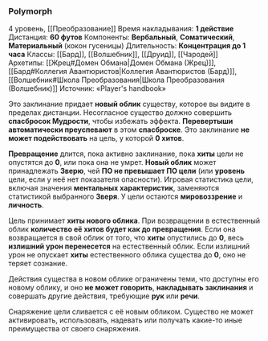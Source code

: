 ### Polymorph

4 уровень, [[Преобразование]]
Время накладывания: **1 действие**
Дистанция: **60 футов**
Компоненты: **Вербальный**, **Соматический**, **Материальный** (кокон гусеницы)
Длительность: **Концентрация до 1 часа**
Классы: [[Бард]], [[Волшебник]], [[Друид]], [[Чародей]]
Архетипы: [[Жрец#Домен Обмана|Домен Обмана (Жрец)]], [[Бард#Коллегия Авантюристов|Коллегия Авантюристов (Бард)]], [[Волшебник#Школа Преобразования|Школа Преобразования (Волшебник)]]
Источник: «Player's handbook»

Это заклинание придает **новый облик** существу, которое вы видите в пределах дистанции. Несогласное существо должно совершить **спасбросок Мудрости**, чтобы избежать эффекта. **Перевертыши автоматически преуспевают** в этом **спасброске**. Это заклинание **не может подействовать** на цель, у которой **0 хитов**.

**Превращение** длится, пока активно заклинание, пока **хиты** цели не опустятся до **0**, или пока она не умрет. **Новый облик** может принадлежать **Зверю**, чей **ПО не превышает ПО цели** (или **уровень** цели, если у неё нет показателя опасности). Игровая статистика цели, включая значения **ментальных характеристик**, заменяются статистикой выбранного **Зверя**. У цели остаются **мировоззрение** и **личность**.

Цель принимает **хиты нового облика**. При возвращении в естественный облик **количество её хитов будет как до превращения**. Если она возвращается в свой облик от того, что **хиты** опустились до **0**, весь **излишний урон перенесется** на естественный облик. Если излишний урон не опускает **хиты** естественного облика существа до **0**, оно не теряет сознание.

Действия существа в новом облике ограничены теми, что доступны его новому облику, и оно **не может говорить**, **накладывать заклинания** и совершать другие действия, требующие **рук** или **речи**.

Снаряжение цели сливается с её новым обликом. Существо не может активировать, использовать, надевать или получать какие-то иные преимущества от своего снаряжения.